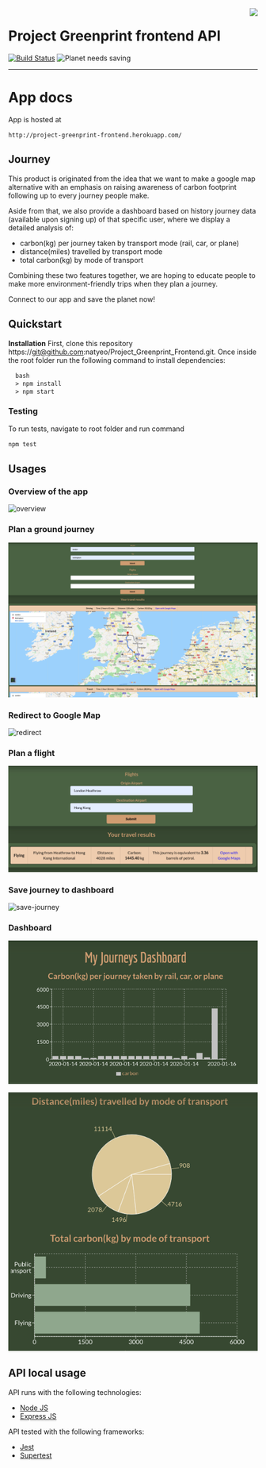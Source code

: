 <img src="./docs/_imgs/leaf.png" align="right" />

# Project Greenprint frontend API

[![Build Status](https://travis-ci.org/natyeo/Project_Greenprint_Frontend.svg?branch=master)](https://travis-ci.org/natyeo/Project_Greenprint_Frontend)
![Planet needs saving](https://img.shields.io/badge/planet-needs%20saving-green)

---

# App docs

App is hosted at

```
http://project-greenprint-frontend.herokuapp.com/
```

## Journey

This product is originated from the idea that we want to make a google map alternative with an emphasis on raising awareness of carbon footprint following up to every journey people make.

Aside from that, we also provide a dashboard based on history journey data (available upon signing up) of that specific user, where we display a detailed analysis of:

- carbon(kg) per journey taken by transport mode (rail, car, or plane)
- distance(miles) travelled by transport mode
- total carbon(kg) by mode of transport

Combining these two features together, we are hoping to educate people to make more environment-friendly trips when they plan a journey.

Connect to our app and save the planet now!

## Quickstart

**Installation**
First, clone this repository https://git@github.com:natyeo/Project_Greenprint_Frontend.git. Once inside the root folder run the following command to install dependencies:

```
  bash
  > npm install
  > npm start
```

### Testing

To run tests, navigate to root folder and run command

```bash
npm test
```

## Usages

### Overview of the app

![overview](https://user-images.githubusercontent.com/29664811/72539764-c2e0d680-3877-11ea-9141-e97056b3c1ea.png)

### Plan a ground journey

![make_journey-ground](pictures/make-journey-ground.png)

### Redirect to Google Map

![redirect](pictures/redirect-to-googlemap.png)

### Plan a flight

![make_journey-air](pictures/make-journey-air.png)

### Save journey to dashboard

![save-journey](pictures/make-journey-save-journey.png)

### Dashboard

![dashboard1](pictures/dashboard1.png)

![dashboard2](pictures/dashboard2.png)

## API local usage

API runs with the following technologies:

- [Node JS](https://nodejs.org/en/)
- [Express JS](https://expressjs.com/)

API tested with the following frameworks:

- [Jest](https://jestjs.io/)
- [Supertest](https://github.com/visionmedia/supertest)
